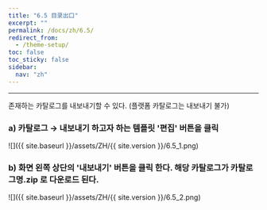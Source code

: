 ```yaml
---
title: "6.5 目录出口"
excerpt: ""
permalink: /docs/zh/6.5/
redirect_from:
  - /theme-setup/
toc: false
toc_sticky: false
sidebar:
  nav: "zh"
---
```


---
존재하는 카탈로그를 내보내기할 수 있다. \(플랫폼 카탈로그는 내보내기 불가\)

### a\) 카탈로그 → 내보내기 하고자 하는 템플릿 '편집' 버튼을 클릭
![]({{ site.baseurl }}/assets/ZH/{{ site.version }}/6.5_1.png)

### b\) 화면 왼쪽 상단의 '내보내기' 버튼을 클릭 한다. 해당 카탈로그가 카탈로그명.zip 로 다운로드 된다.  
![]({{ site.baseurl }}/assets/ZH/{{ site.version }}/6.5_2.png)
